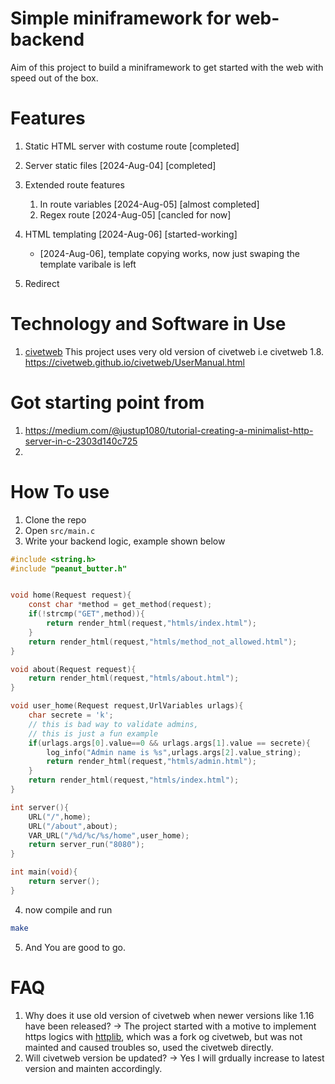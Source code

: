 # Simple miniframework for web-backend 
Aim of this project to build a miniframework to get started with the 
web with speed out of the box.


# Features
1. Static HTML server with costume route [completed]
2. Server static files [2024-Aug-04] [completed]
3. Extended route features
    1. In route  variables [2024-Aug-05] [almost completed]
    1. Regex route   [2024-Aug-05] [cancled for now]
4. HTML templating   [2024-Aug-06] [started-working] 
    - [2024-Aug-06], template copying works, now just swaping
        the template varibale is left
    
5. Redirect 


# Technology and Software in Use
1. [civetweb](https://github.com/civetweb/civetweb)
    This project uses very old version of civetweb i.e civetweb 1.8.
    https://civetweb.github.io/civetweb/UserManual.html


# Got starting point from 
1. https://medium.com/@justup1080/tutorial-creating-a-minimalist-http-server-in-c-2303d140c725
2. 


# How To use
1. Clone the repo
2. Open `src/main.c` 
3. Write your backend logic, example shown below

```c
#include <string.h>
#include "peanut_butter.h"


void home(Request request){
    const char *method = get_method(request);
    if(!strcmp("GET",method)){
        return render_html(request,"htmls/index.html");
    }
    return render_html(request,"htmls/method_not_allowed.html");
}

void about(Request request){
    return render_html(request,"htmls/about.html");
}

void user_home(Request request,UrlVariables urlags){
    char secrete = 'k';
    // this is bad way to validate admins, 
    // this is just a fun example
    if(urlags.args[0].value==0 && urlags.args[1].value == secrete){
        log_info("Admin name is %s",urlags.args[2].value_string);
        return render_html(request,"htmls/admin.html");
    }
    return render_html(request,"htmls/index.html");
}

int server(){
    URL("/",home);
    URL("/about",about);
    VAR_URL("/%d/%c/%s/home",user_home);
    return server_run("8080");
}

int main(void){
    return server();
}

```


4. now compile and run
```bash
make
```
5. And You are good to go.




# FAQ

1. Why does it use old version of civetweb when newer versions like 1.16 have been released?
-> The project started with a motive to implement https logics with [httplib](https://github.com/lammertb/libhttp),
    which was a fork og civetweb, but was not mainted and caused troubles so, used the civetweb directly.
2. Will civetweb version be updated?
-> Yes I will grdually increase to latest version and mainten accordingly.